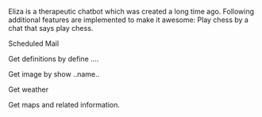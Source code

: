 Eliza is a therapeutic chatbot which was created a long time ago.
Following additional features are implemented to make it awesome:
Play chess by a chat that says play chess.

Scheduled Mail

Get definitions by define ....

Get image by show ..name..

Get weather

Get maps and related information.